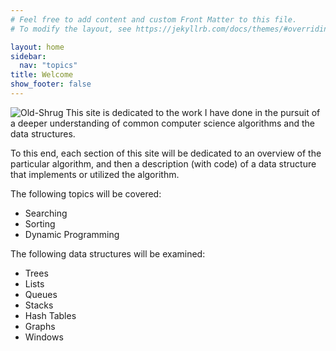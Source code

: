 ```yaml
---
# Feel free to add content and custom Front Matter to this file.
# To modify the layout, see https://jekyllrb.com/docs/themes/#overriding-theme-defaults

layout: home
sidebar:
  nav: "topics"
title: Welcome
show_footer: false
---
```

![Old-Shrug](/assets/images/old-shrug.jpg)
This site is dedicated to the work I have done in the pursuit of a deeper understanding of common computer science algorithms and the data structures. 

To this end, each section of this site will be dedicated to an overview of the particular algorithm, and then a description (with code) of a data structure that implements or utilized the algorithm.

The following topics will be covered:
- Searching
- Sorting
- Dynamic Programming

The following data structures will be examined:

- Trees
- Lists
- Queues
- Stacks
- Hash Tables
- Graphs
- Windows
